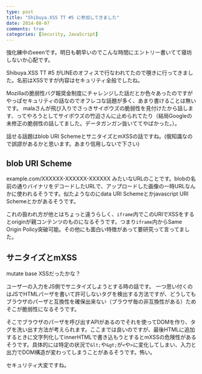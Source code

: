 ```yaml
---
type: post
title: "Shibuya.XSS TT #5 に参加してきました"
date: 2014-08-07
comments: true
categories: [Security, JavaScript]
---
```

強化練中のκeenです。明日も朝早いのでこんな時間にエントリー書いてて寝坊しないか心配です。

Shibuya.XSS TT #5 がLINEのオフィスで行なわれてたので覗きに行ってきました。名前はXSSですが内容はセキュリティ全般でしたね。
<!--more-->
Mozillaの脆弱性バグ報奨金制度にチャレンジした話だとか色々あったのですがやっぱセキュリティの話なのでオフレコな話題が多く、あまり書けることは無いです。
malaさんが飛び入りでさっきサイボウズの脆弱性を見付けたから話します、ってやろうとしてサイボウズの竹迫さんに止められてたり（結局Googleの未修正の脆弱性の話してました。データガンガン抜いててやばかった。）。

話せる話題はblob URI SchemeとサニタイズとmXSSの話ですね。(俄知識なので誤謬があるかと思います。あまり信用しないで下さい)
## blob URI Scheme
example.com/XXXXXX-XXXXXX-XXXXXX
みたいなURLのことです。blobの名前の通りバイナリをデコードしたURLで、アップロードした画像の一時URLなんかに使われるそうです。似たようなのにdata URI Schemeとかjavascript URI Schemeとかがあるそうです。

これの扱われ方が他とはちょっと違うらしく、`iframe`内でこのURIでXSSをするとoriginが親コンテンツのものになるそうです。つまり`iframe`内からSame Origin Policy突破可能。その他にも面白い特徴があって要研究って言ってました。
## サニタイズとmXSS
mutate base XSSだったかな？

ユーザーの入力をJS側でサニタイズしようとする時の話です。
一つ思い付くのはJSでHTMLパーザを書いて許可しないタグを検出する方法ですが、どうしてもブラウザのパーザと互換性を確保出来ない（ブラウザ毎の非互換性がある）ためそこが脆弱性になるそうです。

そこでブラウザのパーザを呼び出すAPIがあるのでそれを使ってDOMを作り、タグを洗い出す方法が考えられます。ここまでは良いのですが、最後HTMLに追加するときに文字列化してinnerHTMLで書き込もうとするとmXSSの危険性があるそうです。具体的には特定の状況で`&lt;`や`&gt;`が`<`や`>`に変化してしまい、入力と出力でDOM構造が変わってしまうことがあるそうです。怖い。


セキュリティ大変ですね。
